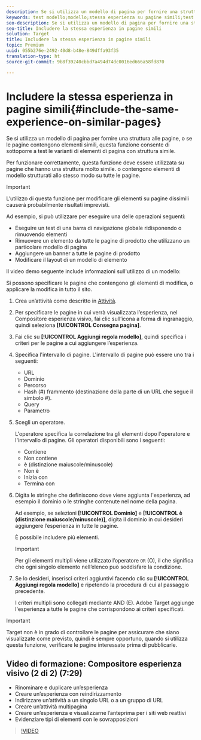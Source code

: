 ```yaml
---
description: Se si utilizza un modello di pagina per fornire una struttura alle pagine, o se le pagine contengono elementi simili, questa funzione consente di sottoporre a test le varianti di elementi di pagina con struttura simile.
keywords: test modello;modello;stessa esperienza su pagine simili;test template
seo-description: Se si utilizza un modello di pagina per fornire una struttura alle pagine, o se le pagine contengono elementi simili, questa funzione consente di sottoporre a test le varianti di elementi di pagina con struttura simile.
seo-title: Includere la stessa esperienza in pagine simili
solution: Target
title: Includere la stessa esperienza in pagine simili
topic: Premium
uuid: 055b276e-2492-40d8-b48e-849dffa93f35
translation-type: ht
source-git-commit: 9b8f39240cbbd7a494d74dc0016ed666a58fd870

---
```



# Includere la stessa esperienza in pagine simili{#include-the-same-experience-on-similar-pages}

Se si utilizza un modello di pagina per fornire una struttura alle pagine, o se le pagine contengono elementi simili, questa funzione consente di sottoporre a test le varianti di elementi di pagina con struttura simile.

Per funzionare correttamente, questa funzione deve essere utilizzata su pagine che hanno una struttura molto simile. o contengono elementi di modello strutturati allo stesso modo su tutte le pagine.

>[!IMPORTANT]
>
>L’utilizzo di questa funzione per modificare gli elementi su pagine dissimili causerà probabilmente risultati imprevisti.

Ad esempio, si può utilizzare per eseguire una delle operazioni seguenti:

* Eseguire un test di una barra di navigazione globale ridisponendo o rimuovendo elementi
* Rimuovere un elemento da tutte le pagine di prodotto che utilizzano un particolare modello di pagina
* Aggiungere un banner a tutte le pagine di prodotto
* Modificare il layout di un modello di elemento

Il video demo seguente include informazioni sull&#39;utilizzo di un modello:

Si possono specificare le pagine che contengono gli elementi di modifica, o applicare la modifica in tutto il sito.

1. Crea un’attività come descritto in [Attività](../../c-activities/activities.md#concept_D317A95A1AB54674BA7AB65C7985BA03).
1. Per specificare le pagine in cui verrà visualizzata l’esperienza, nel Compositore esperienza visivo, fai clic sull’icona a forma di ingranaggio, quindi seleziona **[!UICONTROL Consegna pagina]**.
1. Fai clic su **[!UICONTROL Aggiungi regola modello]**, quindi specifica i criteri per le pagine a cui aggiungere l’esperienza.

1. Specifica l&#39;intervallo di pagine. L&#39;intervallo di pagine può essere uno tra i seguenti:

   * URL
   * Dominio
   * Percorso
   * Hash (#) frammento (destinazione della parte di un URL che segue il simbolo #).
   * Query
   * Parametro

1. Scegli un operatore.

   L&#39;operatore specifica la correlazione tra gli elementi dopo l&#39;operatore e l&#39;intervallo di pagine. Gli operatori disponibili sono i seguenti:

   * Contiene
   * Non contiene
   * è (distinzione maiuscole/minuscole)
   * Non è
   * Inizia con
   * Termina con

1. Digita le stringhe che definiscono dove viene aggiunta l&#39;esperienza, ad esempio il dominio o le stringhe contenute nel nome della pagina.

   Ad esempio, se selezioni **[!UICONTROL Dominio]** e **[!UICONTROL è (distinzione maiuscole/minuscole)]**, digita il dominio in cui desideri aggiungere l’esperienza in tutte le pagine.

   È possibile includere più elementi.

   >[!IMPORTANT]
   >
   >Per gli elementi multipli viene utilizzato l’operatore `OR` (O), il che significa che ogni singolo elemento nell’elenco può soddisfare la condizione.

1. Se lo desideri, inserisci criteri aggiuntivi facendo clic su **[!UICONTROL Aggiungi regola modello]** e ripetendo la procedura di cui al passaggio precedente.

   I criteri multipli sono collegati mediante AND (E). Adobe Target aggiunge l&#39;esperienza a tutte le pagine che corrispondono ai criteri specificati.

>[!IMPORTANT]
>
> Target non è in grado di controllare le pagine per assicurare che siano visualizzate come previsto, quindi è sempre opportuno, quando si utilizza questa funzione, verificare le pagine interessate prima di pubblicarle.

## Video di formazione: Compositore esperienza visivo (2 di 2) (7:29)

* Rinominare e duplicare un’esperienza
* Creare un’esperienza con reindirizzamento
* Indirizzare un’attività a un singolo URL o a un gruppo di URL
* Creare un’attività multipagina
* Creare un’esperienza e visualizzarne l’anteprima per i siti web reattivi
* Evidenziare tipi di elementi con le sovrapposizioni

>[!VIDEO](https://video.tv.adobe.com/v/17401)